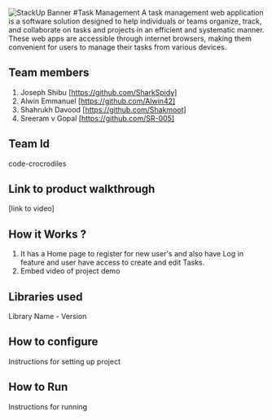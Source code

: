![StackUp Banner]([https://tinkerhub.frappe.cloud/files/stackup%20banner.jpeg])
#Task Management 
A task management web application is a software solution designed to help individuals or teams organize, track, and collaborate on tasks and projects in an efficient and systematic manner. These web apps are accessible through internet browsers, making them convenient for users to manage their tasks from various devices. 


## Team members
1. Joseph Shibu [https://github.com/SharkSpidy]
2. Alwin Emmanuel [https://github.com/Alwin42]
3. Shahrukh Davood [https://github.com/Shakmoot]
4. Sreeram v Gopal [https://github.com/SR-005]
## Team Id
code-crocrodiles
## Link to product walkthrough
[link to video]
## How it Works ?
1. It has a Home page to register for new user's and also have Log in feature and user have access to create and edit Tasks. 
2. Embed video of project demo
## Libraries used
Library Name - Version
## How to configure
Instructions for setting up project
## How to Run
Instructions for running
